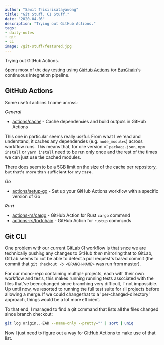 ```yaml
---
author: "Sawit Trisirisatayawong"
title: "Git Stuff. CI Stuff."
date: "2020-04-05"
description: "Trying out GitHub Actions."
tags:
- daily-notes
- git
- ci
image: /git-stuff/featured.jpg
---
```


Trying out GitHub Actions.

<!--more-->

Spent most of the day testing using [GitHub Actions](https://github.com/features/actions) for [BanChain](https://github.com/bandprotocol/bandchain)'s continuous integration pipeline.


## GitHub Actions

Some useful actions I came across:

*General*

- [actions/cache](https://github.com/actions/cache) - Cache dependencies and build outputs in GitHub Actions

This one in particular seems really useful. From what I've read and understand, it caches any dependencies (e.g. `node_modules`) across workflow runs. This means that, for one version of `package.json`, `npm install` or `yarn install` need to be run only once and the rest of the times we can just use the cached modules. 

There does seem to be a 5GB limit on the size of the cache per repository, but that's more than sufficient for my case.

*Go*

- [actions/setup-go](:https://github.com/actions/setup-go) - Set up your GitHub Actions workflow with a specific version of Go

*Rust*

- [actions-rs/cargo](https://github.com/actions-rs/cargo) - GitHub Action for Rust `cargo` command
- [actions-rs/toolchain](https://github.com/actions-rs/toolchain) - GitHub Action for `rustup` commands

## Git CLI

One problem with our current GitLab CI workflow is that since we are technically pushing any changes to GitHub *then* mirroring that to GitLab, GitLab seems to not be able to detect a pull request's based commit (the commit that `git checkout -b <BRANCH-NAME>` was run from master). 

For our mono-repo containing multiple projects, each with their own workflow and tests, this makes running running tests associated with the files that've been changed since branching very difficult, if not impossible. Up until now, we resorted to running the full test suite for all projects before allowing a merge. If we could change that to a 'per-changed-directory' approach, things would be a lot more efficient.

To that end, I managed to find a git command that lists all the files changed since branch checkout:

```bash
git log origin..HEAD --name-only --pretty="" | sort | uniq
```

Now I just need to figure out a way for GitHub Actions to make use of that list.
